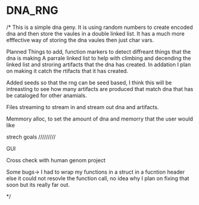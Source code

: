 # DNA_RNG

/*
This is a simple dna geny. It is using random numbers to create encoded dna and then store the vaules in a double linked list. It has a much more efffective way of storing the dna vaules then just char vars.

Planned Things to add, function markers to detect diffreant things that the dna is making
A parrale linked list to help with climbing and decending the linked list and stroring artifacts that the dna has created. In addation I plan on making it catch the rtifacts that it has created.

Added seeds so that the rng can be seed based, I think this will be intreasting to see how many artifacts are produced that match dna that has be cataloged for other anamials.

Files streaming to stream in and stream out dna and artifacts.

Memmory alloc, to set the amount of dna and memorry that the user would like



strech goals /////////

GUI

Cross check with human genom project



Some bugs-> I had to wrap my functions in a struct in a fucntion header else it could not resovle the function call, no idea why I plan on fixing that soon but its really far out.


*/
